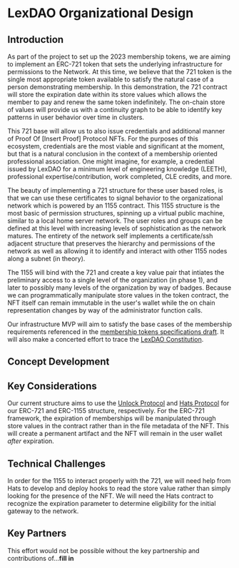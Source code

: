 # LexDAO Organizational Design

## Introduction
As part of the project to set up the 2023 membership tokens, we are aiming to implement an ERC-721 token that sets the underlying infrastructure for permissions to the Network.  At this time, we believe that the 721 token is the single most appropriate token available to satisfy the natural case of a person demonstrating membership.  In this demonstration, the 721 contract will store the expiration date within its store values which allows the member to pay and renew the same token indefinitely.  The on-chain store of values will provide us with a continuity graph to be able to identify key patterns in user behavior over time in clusters.

This 721 base will allow us to also issue credentials and additional manner of Proof Of [Insert Proof] Protocol NFTs.  For the purposes of this ecosystem, credentials are the most viable and significant at the moment, but that is a natural conclusion in the context of a membership oriented professional association.  One might imagine, for example, a credential issued by LexDAO for a minimum level of engineering knowledge (LEETH), professional expertise/contribution, work completed, CLE credits, and more.  

The beauty of implementing a 721 structure for these user based roles, is that we can use these certificates to signal behavior to the organizational network which is powered by an 1155 contract.  This 1155 structure is the most basic of permission structures, spinning up a virtual public machine, similar to a local home server network.  The user roles and groups can be defined at this level with increasing levels of sophistication as the network matures.  The entirety of the network self implements a certificate/ssh adjacent structure that preserves the hierarchy and permissions of the network as well as allowing it to identify and interact with other 1155 nodes along a subnet (in theory).

The 1155 will bind with the 721 and create a key value pair that intiates the preliminary access to a single level of the organization (in phase 1), and later to possibly many levels of the organization by way of badges.  Because we can programmatically manipulate store values in the token contract, the NFT itself can remain immutable in the user's wallet while the on chain representation changes by way of the administrator function calls.

Our infrastructure MVP will aim to satisfy the base cases of the membership requirements referenced in the [membership tokens specifications draft](https://github.com/cimplylimited/LexDAO-MembershipToken-2023).  It will also make a concerted effort to trace the [LexDAO Constitution](https://github.com/lexDAO/LexDAO-Constitution/blob/master/LexDAO-Constitution%20v02.md).

## Concept Development

## Key Considerations
Our current structure aims to use the [Unlock Protocol](https://unlock-protocol.com/) and [Hats Protocol](https://www.hatsprotocol.xyz/) for our ERC-721 and ERC-1155 structure, respectively.  For the ERC-721 framework, the expiration of memberships will be manipulated through store values in the contract rather than in the file metadata of the NFT.  This will create a permanent artifact and the NFT will remain in the user wallet *after* expiration.  


## Technical Challenges
In order for the 1155 to interact properly with the 721, we will need help from Hats to develop and deploy hooks to read the store value rather than simply looking for the presence of the NFT.  We will need the Hats contract to recognize the expiration parameter to determine eligibility for the initial gateway to the network.

## Key Partners
This effort would not be possible without the key partnership and contributions of...**fill in**

